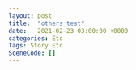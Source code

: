 ```yaml
---
layout: post
title:  "others_test"
date:   2021-02-23 03:00:00 +0000
categories: Etc
Tags: Story Etc
SceneCode: []
---
```

